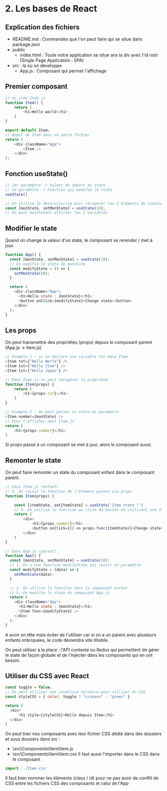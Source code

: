# 2. Les bases de React

## Explication des fichiers
- README.md : Commandes que l'on peut faire qui se situe dans package.json
- public
    - index.html : Toute notre application se situe ans la div avec l'id root (Single Page Application : SPA)
- src : là où on développe
    - App.js : Composant qui permet l'affichage

## Premier composant
```js
// on crée Item.js
function Item() {
    return (
        <h1>Hello world</h1>
    )
}

export default Item;
// Appel de Item dans un autre fichier
return (
    <div className="App">
        <Item />
    </div>
);
```

## Fonction useState()
```js
// 1er paramètre -> Valeur de départ du state
// 2e paramètre -> Fonction qui modifie le state
useState()

// On utilise le destructuring pour récupérer les 2 éléments de useState
const [monState, setMonState] = useState(10);
// On peut maintenant afficher les 2 variables
```

## Modifier le state
Quand on change la valeur d'un state, le composant se rerender / met à jour.
```js
function App() {
  const [monState, setMonState] = useState(10);
  // On modifie le state de monState
  const modifyState = () => {
    setMonState(20);
  }

  return (
    <div className="App">
      <h1>Hello state : {monState}</h1>
      <button onClick={modifyState}>Change state</button>
    </div>
  );
}
```

## Les props
On peut transmettre des propriétés (props) depuis le composant parent (App.js -> Item.js)
```js
// Exemple 1 : si on déclare une variable txt dans Item
<Item txt={"Hello World"} />
<Item txt={"Hello Item"} />
<Item txt={"Hello Japan"} />

// Dans Item.js on peut récupérer la propriété
function Item(props) {
    return (
        <h1>{props.txt}</h1>
    )
}

// Exemple 2 : On peut passer un state en paramètre
<Item number={monState} />
// Pour l'afficher dans Item.js
return (
    <h1>{props.number}</h1>
)
```
Si props passé à un composant se met à jour, alors le composant aussi.

## Remonter le state
On peut faire remonter un state du composant enfant dans le composant parent.
```js
// Dans Item.js (enfant)
// 3. On reçoit la fonction de l'élément parent via props
function Item(props) {

    const [itemState, setItemState] = useState('Item state !')
    // 4. On utilise la fonction au click du bouton en utilisant une fonction anonyme, sinon elle s'exécute à la création du composant uniquement. On envoie le state itemState vers le composant parent
    return (
        <div>
            <h1>{props.number}</h1>
            <button onClick={() => props.func(itemState)}>Change state</button>
        </div>
    )
}

// Dans App.js (parent)
function App() {
  const [monState, setMonState] = useState(10);
  // 1. On a une fonction modifyState qui reçoit un paramètre
  const modifyState = (data) => {
    setMonState(data);
  }

  // 2. On utilise la fonction dans le composant enfant
  // 5. On modifie le state du composant App.js
  return (
    <div className="App">
      <h1>Hello state : {monState}</h1>
      <Item func={modifyState} />
    </div>
  );
}
```
A avoir en tête mais éviter de l'utiliser car si on a un parent avec plusieurs enfants imbriquées, le code deviendra vite illisible.

On peut utiliser à la place : l'API contexte ou Redux qui permettent de gérer le state de façon globale et de l'injecter dans les composants qui en ont besoin.

## Utiliser du CSS avec React
```js
const toggle = false;
// On peut utiliser une condition ternaire pour utiliser du CSS
const styleCSS = { color: toggle ? "crimson" : "green" }

return (
  <div>
      <h1 style={styleCSS}>Hello depuis Item</h1>
  </div>
)
```

On peut trier nos composants avec leur fichier CSS dédié dans des dossiers et sous dossiers dans src :
- \src\Components\Item\Item.js
- \src\Components\Item\Item.css
Il faut aussi l'importer dans le CSS dans le composant
```js
import './Item.css'
```
Il faut bien nommer les éléments (class / id) pour ne pas avoir de conflit de CSS entre les fichiers CSS des composants et celui de l'App
